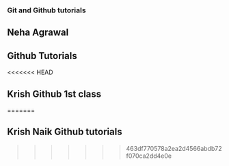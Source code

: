 ### Git and Github tutorials

## Neha Agrawal

## Github Tutorials

<<<<<<< HEAD
## Krish Github 1st class
=======
## Krish Naik Github tutorials
>>>>>>> 463df770578a2ea2d4566abdb72f070ca2dd4e0e
